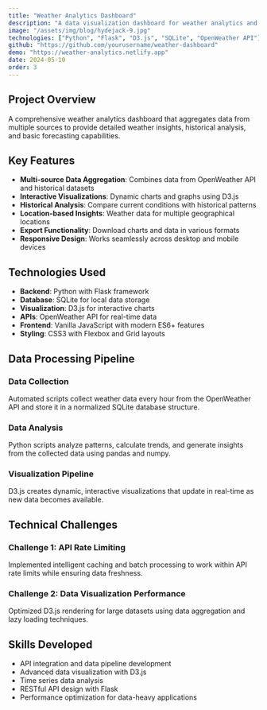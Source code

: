 ```yaml
---
title: "Weather Analytics Dashboard"
description: "A data visualization dashboard for weather analytics and forecasting"
image: "/assets/img/blog/hydejack-9.jpg"
technologies: ["Python", "Flask", "D3.js", "SQLite", "OpenWeather API"]
github: "https://github.com/yourusername/weather-dashboard"
demo: "https://weather-analytics.netlify.app"
date: 2024-05-10
order: 3
---
```


## Project Overview

A comprehensive weather analytics dashboard that aggregates data from multiple sources to provide detailed weather insights, historical analysis, and basic forecasting capabilities.

## Key Features

- **Multi-source Data Aggregation**: Combines data from OpenWeather API and historical datasets
- **Interactive Visualizations**: Dynamic charts and graphs using D3.js
- **Historical Analysis**: Compare current conditions with historical patterns
- **Location-based Insights**: Weather data for multiple geographical locations
- **Export Functionality**: Download charts and data in various formats
- **Responsive Design**: Works seamlessly across desktop and mobile devices

## Technologies Used

- **Backend**: Python with Flask framework
- **Database**: SQLite for local data storage
- **Visualization**: D3.js for interactive charts
- **APIs**: OpenWeather API for real-time data
- **Frontend**: Vanilla JavaScript with modern ES6+ features
- **Styling**: CSS3 with Flexbox and Grid layouts

## Data Processing Pipeline

### Data Collection
Automated scripts collect weather data every hour from the OpenWeather API and store it in a normalized SQLite database structure.

### Data Analysis
Python scripts analyze patterns, calculate trends, and generate insights from the collected data using pandas and numpy.

### Visualization Pipeline
D3.js creates dynamic, interactive visualizations that update in real-time as new data becomes available.

## Technical Challenges

### Challenge 1: API Rate Limiting
Implemented intelligent caching and batch processing to work within API rate limits while ensuring data freshness.

### Challenge 2: Data Visualization Performance
Optimized D3.js rendering for large datasets using data aggregation and lazy loading techniques.

## Skills Developed

- API integration and data pipeline development
- Advanced data visualization with D3.js
- Time series data analysis
- RESTful API design with Flask
- Performance optimization for data-heavy applications
